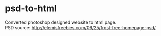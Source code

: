 # psd-to-html
Converted photoshop designed website to html page.  
PSD source: http://elemisfreebies.com/06/25/frost-free-homepage-psd/
